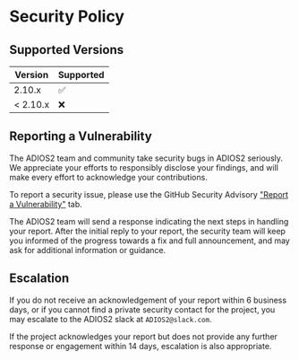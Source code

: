 # Security Policy

## Supported Versions

| Version  | Supported          |
| -------- | ------------------ |
| 2.10.x   | :white_check_mark: |
| < 2.10.x | :x:                |

## Reporting a Vulnerability

The ADIOS2 team and community take security bugs in ADIOS2 seriously.
We appreciate your efforts to responsibly disclose your findings, and will make every effort to acknowledge your contributions.

To report a security issue, please use the GitHub Security Advisory ["Report a Vulnerability"](https://github.com/ornladios/ADIOS2/security/advisories/new) tab.

The ADIOS2 team will send a response indicating the next steps in handling your report.
After the initial reply to your report, the security team will keep you informed of the progress towards a fix and full announcement, and may ask for additional information or guidance.


## Escalation

If you do not receive an acknowledgement of your report within 6 business days,
or if you cannot find a private security contact for the project, you may escalate to the ADIOS2 slack at `ADIOS2@slack.com`.

If the project acknowledges your report but does not provide any further response or engagement within 14 days, escalation is also appropriate.
